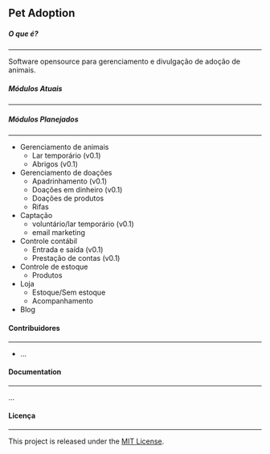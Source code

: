 Pet Adoption
---

##### O que é?
---------------------
Software opensource para gerenciamento e divulgação de adoção de animais.

##### Módulos Atuais
---------------------

##### Módulos Planejados
---------------------
* Gerenciamento de animais 
    * Lar temporário (v0.1)
    * Abrigos (v0.1)
 * Gerenciamento de doações
    * Apadrinhamento  (v0.1)
    * Doações em dinheiro (v0.1)
    * Doações de produtos
    * Rifas
 * Captação
    * voluntário/lar temporário (v0.1)
    * email marketing
 * Controle contábil
    * Entrada e saída (v0.1)
    * Prestação de contas (v0.1)
 * Controle de estoque
    * Produtos
 * Loja
    * Estoque/Sem estoque
    * Acompanhamento
 * Blog


#### Contribuidores
---------------------
* ...

#### Documentation
---------------------
...

#### Licença
---------------------
This project is released under the [MIT License](https://opensource.org/licenses/MIT).
